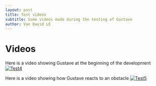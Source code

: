 ```yaml
---
layout: post
title: Test videos
subtitle: Some videos made during the testing of Gustave
author: Van David LE
---
```


# Videos

Here is a video showing Gustave at the beginning of the development 
[![Test4](https://img.youtube.com/vi/9KZcHjxSdpc/0.jpg)](https://www.youtube.com/watch?v=9KZcHjxSdpc)


Here is a video showing how Gustave reacts to an obstacle
[![Test5](https://img.youtube.com/vi/e4rBTczTZew/0.jpg)](https://www.youtube.com/watch?v=e4rBTczTZew)

